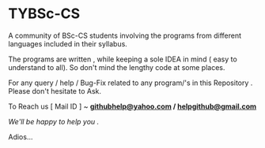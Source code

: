 # TYBSc-CS

A community of BSc-CS students involving the programs from different languages included in their syllabus.

The programs are written ,  while keeping a  sole IDEA in mind ( easy to understand to all). So don't mind the lengthy code at some places.

For any query / help / Bug-Fix related to any program/'s in this Repository .   Please don't hesitate to Ask. 

To Reach us  [  Mail ID ] ~  <b> githubhelp@yahoo.com  /  helpgithub@gmail.com </b>

<i> We'll be happy to help you .</i>


Adios...

